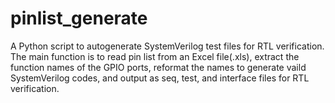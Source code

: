 # pinlist_generate
A Python script to autogenerate SystemVerilog test files for RTL verification. The main function is to read pin list from an Excel file(.xls), extract the function names of the GPIO ports, reformat the names to generate vaild SystemVerilog codes, and output as seq, test, and interface files for RTL verification.
